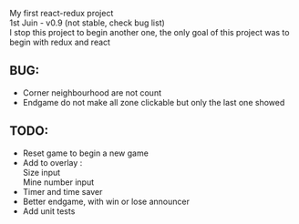 My first react-redux project <br/>
1st Juin - v0.9 (not stable, check bug list)<br/>
I stop this project to begin another one, the only goal of this project was to begin with redux and react

BUG:
-   
- Corner neighbourhood are not count
- Endgame do not make all zone clickable but only the last one showed

TODO:
-   
- Reset game to begin a new game
- Add to overlay : <br/>Size input<br/>Mine number input
- Timer and time saver
- Better endgame, with win or lose announcer
- Add unit tests
